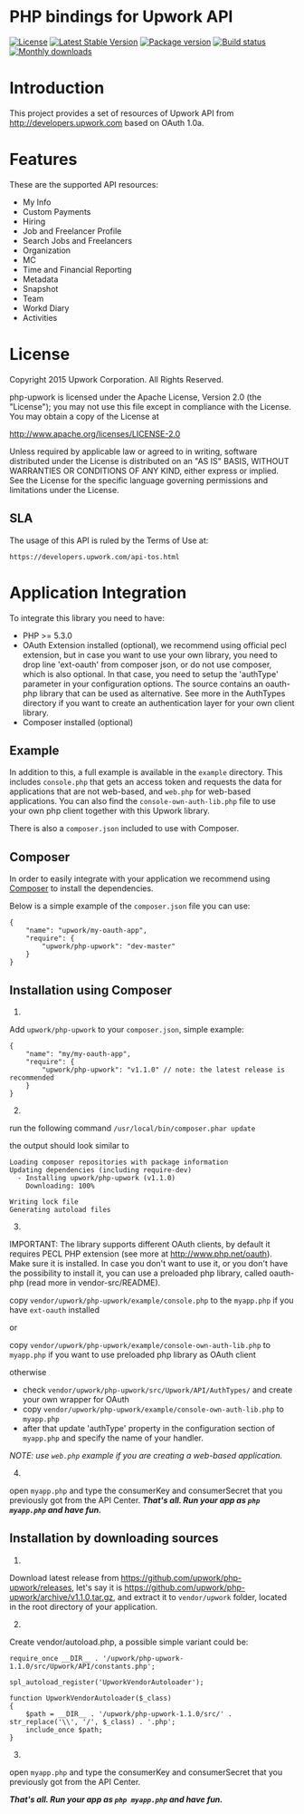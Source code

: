PHP bindings for Upwork API
============

[![License](http://img.shields.io/packagist/l/upwork/php-upwork.svg)](http://www.apache.org/licenses/LICENSE-2.0.html)
[![Latest Stable Version](https://poser.pugx.org/upwork/php-upwork/v/stable.svg)](https://github.com/upwork/php-upwork/releases)
[![Package version](http://img.shields.io/packagist/v/upwork/php-upwork.svg)](https://packagist.org/packages/upwork/php-upwork)
[![Build status](https://travis-ci.org/upwork/php-upwork.svg)](http://travis-ci.org/upwork/php-upwork)
[![Monthly downloads](http://img.shields.io/packagist/dm/upwork/php-upwork.svg)](https://packagist.org/packages/upwork/php-upwork)

# Introduction
This project provides a set of resources of Upwork API from http://developers.upwork.com
 based on OAuth 1.0a.

# Features
These are the supported API resources:

* My Info
* Custom Payments
* Hiring
* Job and Freelancer Profile
* Search Jobs and Freelancers
* Organization
* MC
* Time and Financial Reporting
* Metadata
* Snapshot
* Team
* Workd Diary
* Activities

# License

Copyright 2015 Upwork Corporation. All Rights Reserved.

php-upwork is licensed under the Apache License, Version 2.0 (the "License");
you may not use this file except in compliance with the License.
You may obtain a copy of the License at

http://www.apache.org/licenses/LICENSE-2.0

Unless required by applicable law or agreed to in writing, software
distributed under the License is distributed on an "AS IS" BASIS,
WITHOUT WARRANTIES OR CONDITIONS OF ANY KIND, either express or implied.
See the License for the specific language governing permissions and
limitations under the License.

## SLA
The usage of this API is ruled by the Terms of Use at:

    https://developers.upwork.com/api-tos.html

# Application Integration
To integrate this library you need to have:

* PHP >= 5.3.0
* OAuth Extension installed (optional), we recommend using official pecl
  extension, but in case you want to use your own library, you need to drop
  line 'ext-oauth' from composer json, or do not use composer, which is
  also optional. In that case, you need to setup the 'authType' parameter
  in your configuration options. The source contains an oauth-php library
  that can be used as alternative. See more in the AuthTypes directory if 
  you want to create an authentication layer for your own client library.
* Composer installed (optional)

## Example
In addition to this, a full example is available in the `example` directory. 
This includes `console.php` that gets an access token and requests the data
for applications that are not web-based, and `web.php` for web-based applications.
You can also find the `console-own-auth-lib.php` file to use your own php client 
together with this Upwork library.

There is also a `composer.json` included to use with Composer.

## Composer
In order to easily integrate with your application we recommend using
[Composer](https://getcomposer.org) to install the dependencies.

Below is a simple example of the `composer.json` file you can use:

    {
        "name": "upwork/my-oauth-app",
        "require": {
            "upwork/php-upwork": "dev-master"
        }
    }

## Installation using Composer
1.
Add `upwork/php-upwork` to your `composer.json`, simple example:
```
{
    "name": "my/my-oauth-app",
    "require": {
        "upwork/php-upwork": "v1.1.0" // note: the latest release is recommended
    }
}
```

2.
run the following command `/usr/local/bin/composer.phar update`

the output should look similar to
```
Loading composer repositories with package information
Updating dependencies (including require-dev)
  - Installing upwork/php-upwork (v1.1.0)
    Downloading: 100%         

Writing lock file
Generating autoload files
```

3.
IMPORTANT:
The library supports different OAuth clients, by default it requires PECL PHP extension (see more at http://www.php.net/oauth). 
Make sure it is installed. In case you don't want to use it, or you don't have the possibility to install it, you can use 
a preloaded php library, called oauth-php (read more in vendor-src/README).

copy `vendor/upwork/php-upwork/example/console.php` to the `myapp.php` if you have
`ext-oauth` installed

or

copy `vendor/upwork/php-upwork/example/console-own-auth-lib.php` to `myapp.php` if
you want to use preloaded php library as OAuth client

otherwise

 - check `vendor/upwork/php-upwork/src/Upwork/API/AuthTypes/` and create your own wrapper
for OAuth
 - copy `vendor/upwork/php-upwork/example/console-own-auth-lib.php` to `myapp.php`
 - after that update 'authType' property in the configuration section of
`myapp.php` and specify the name of your handler.

*NOTE: use `web.php` example if you are creating a web-based application.*

4.
open `myapp.php` and type the consumerKey and consumerSecret that you previously got from the API Center.
***That's all. Run your app as `php myapp.php` and have fun.***

## Installation by downloading sources
1.
Download latest release from https://github.com/upwork/php-upwork/releases, 
let's say it is https://github.com/upwork/php-upwork/archive/v1.1.0.tar.gz, and
extract it to `vendor/upwork` folder, located in the root directory of your application.

2.
Create vendor/autoload.php, a possible simple variant could be:
```
require_once __DIR__ . '/upwork/php-upwork-1.1.0/src/Upwork/API/constants.php';

spl_autoload_register('UpworkVendorAutoloader');

function UpworkVendorAutoloader($_class)
{
    $path = __DIR__ . '/upwork/php-upwork-1.1.0/src/' . str_replace('\\', '/', $_class) . '.php';
    include_once $path;
}
```

3.
open `myapp.php` and type the consumerKey and consumerSecret that you previously got from the API Center.

***That's all. Run your app as `php myapp.php` and have fun.***
